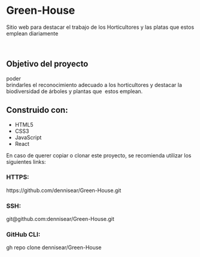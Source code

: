 # Green-House</br>
<p>Sitio web para destacar el trabajo de los Horticultores y las platas que estos emplean diariamente</p>
</br>
<h2>Objetivo del proyecto</h2>
<p>poder brindarles el reconocimiento adecuado a los horticultores y destacar la biodiversidad de árboles y plantas que  estos emplean.</p>


<h2>Construido con:</h2>
<ul>
	<li>HTML5</li>
	<li>CSS3</li>
	<li>JavaScript</li>
	<li>React</li>
</ul>

<p>En caso de querer copiar o clonar este proyecto, se recomienda utilizar los siguientes links:</p>
<h3>HTTPS:</h3>
<p>https://github.com/dennisear/Green-House.git</p>
<h3>SSH:</h3>
<p>git@github.com:dennisear/Green-House.git</p>
<h3>GitHub CLI:</h3>
<p>gh repo clone dennisear/Green-House</p>

